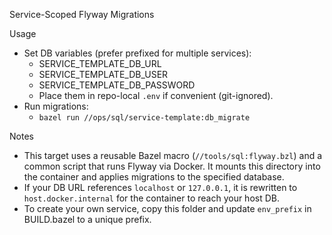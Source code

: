 Service-Scoped Flyway Migrations

Usage
- Set DB variables (prefer prefixed for multiple services):
  - SERVICE_TEMPLATE_DB_URL
  - SERVICE_TEMPLATE_DB_USER
  - SERVICE_TEMPLATE_DB_PASSWORD
  - Place them in repo-local `.env` if convenient (git-ignored).
- Run migrations:
  - `bazel run //ops/sql/service-template:db_migrate`

Notes
- This target uses a reusable Bazel macro (`//tools/sql:flyway.bzl`) and a common
  script that runs Flyway via Docker. It mounts this directory into the container
  and applies migrations to the specified database.
- If your DB URL references `localhost` or `127.0.0.1`, it is rewritten to
  `host.docker.internal` for the container to reach your host DB.
- To create your own service, copy this folder and update `env_prefix` in
  BUILD.bazel to a unique prefix.

